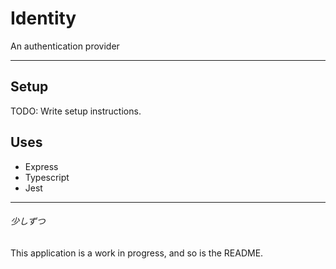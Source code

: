 # Identity
An authentication provider

---

## Setup

TODO: Write setup instructions.

## Uses

* Express
* Typescript
* Jest

---

###### 少しずつ
This application is a work in progress, and so is the README.
